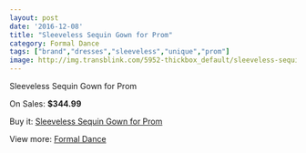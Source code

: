 ```yaml
---
layout: post
date: '2016-12-08'
title: "Sleeveless Sequin Gown for Prom"
category: Formal Dance
tags: ["brand","dresses","sleeveless","unique","prom"]
image: http://img.transblink.com/5952-thickbox_default/sleeveless-sequin-gown-for-prom.jpg
---
```

Sleeveless Sequin Gown for Prom

On Sales: **$344.99**
<a href="https://www.transblink.com/en/formal-dance/1940-sleeveless-sequin-gown-for-prom.html"><amp-img layout="responsive" width="600" height="600" src="//img.transblink.com/5952-thickbox_default/sleeveless-sequin-gown-for-prom.jpg" alt="Sleeveless Sequin Gown for Prom 0" /></a>
<a href="https://www.transblink.com/en/formal-dance/1940-sleeveless-sequin-gown-for-prom.html"><amp-img layout="responsive" width="600" height="600" src="//img.transblink.com/5955-thickbox_default/sleeveless-sequin-gown-for-prom.jpg" alt="Sleeveless Sequin Gown for Prom 1" /></a>
<a href="https://www.transblink.com/en/formal-dance/1940-sleeveless-sequin-gown-for-prom.html"><amp-img layout="responsive" width="600" height="600" src="//img.transblink.com/5954-thickbox_default/sleeveless-sequin-gown-for-prom.jpg" alt="Sleeveless Sequin Gown for Prom 2" /></a>
<a href="https://www.transblink.com/en/formal-dance/1940-sleeveless-sequin-gown-for-prom.html"><amp-img layout="responsive" width="600" height="600" src="//img.transblink.com/5953-thickbox_default/sleeveless-sequin-gown-for-prom.jpg" alt="Sleeveless Sequin Gown for Prom 3" /></a>

Buy it: [Sleeveless Sequin Gown for Prom](https://www.transblink.com/en/formal-dance/1940-sleeveless-sequin-gown-for-prom.html "Sleeveless Sequin Gown for Prom")

View more: [Formal Dance](https://www.transblink.com/en/6-formal-dance "Formal Dance")